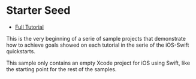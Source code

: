 # Starter Seed 

- [Full Tutorial](https://auth0.com/docs/quickstart/native/ios-swift/00-introduction)

This is the very beginning of a serie of sample projects that demonstrate how to achieve goals showed on each tutorial in the serie of the iOS-Swift quickstarts.

This sample only contains an empty Xcode project for iOS using Swift, like the starting point for the rest of the samples.